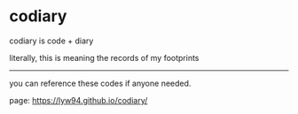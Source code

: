# codiary

codiary is code + diary

literally, this is meaning the records of my footprints

-------------------------------------------------------------------

you can reference these codes if anyone needed.

page: https://lyw94.github.io/codiary/

